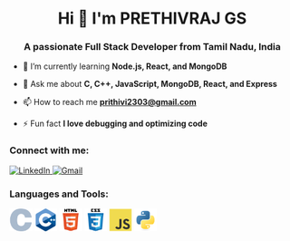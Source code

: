 <h1 align="center">Hi 👋 I'm PRETHIVRAJ GS</h1>
<h3 align="center">A passionate Full Stack Developer from Tamil Nadu, India</h3>

- 🌱 I’m currently learning **Node.js, React, and MongoDB**

- 💬 Ask me about **C, C++, JavaScript, MongoDB, React, and Express**

- 📫 How to reach me **prithivi2303@gmail.com**

- ⚡ Fun fact **I love debugging and optimizing code**

<h3 align="left">Connect with me:</h3>
<p align="left">
  <!-- LinkedIn -->
  <a href="https://www.linkedin.com/in/prethivraj-gs-b42358307" target="_blank">
    <img src="https://cdn.jsdelivr.net/gh/devicons/devicon/icons/linkedin/linkedin-original.svg" alt="LinkedIn" width="40" height="40"/>
  </a>

  <!-- Gmail -->
  <a href="mailto:prithivi2303@gmail.com" target="_blank">
    <img src="https://upload.wikimedia.org/wikipedia/commons/4/4e/Gmail_Icon.png" alt="Gmail" width="40" height="40" />
  </a>
</p>



<h3 align="left">Languages and Tools:</h3>
<p align="left"> 
  <img src="https://raw.githubusercontent.com/devicons/devicon/master/icons/c/c-original.svg" alt="c" width="40" height="40"/> 
  <img src="https://raw.githubusercontent.com/devicons/devicon/master/icons/cplusplus/cplusplus-original.svg" alt="cplusplus" width="40" height="40"/>
  <img src="https://raw.githubusercontent.com/devicons/devicon/master/icons/html5/html5-original-wordmark.svg" alt="html5" width="40" height="40"/> 
  <img src="https://raw.githubusercontent.com/devicons/devicon/master/icons/css3/css3-original-wordmark.svg" alt="css3" width="40" height="40"/>
  <img src="https://raw.githubusercontent.com/devicons/devicon/master/icons/javascript/javascript-original.svg" alt="javascript" width="40" height="40"/>
  <img src="https://raw.githubusercontent.com/devicons/devicon/master/icons/python/python-original.svg" alt="python" width="40" height="40"/>
</p>
